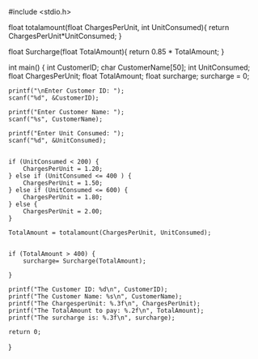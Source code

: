 #include <stdio.h>

float totalamount(float ChargesPerUnit, int UnitConsumed){
    return ChargesPerUnit*UnitConsumed;
}
 
float Surcharge(float TotalAmount){
return 0.85 * TotalAmount;
}
    
int main() {
    int CustomerID;
    char CustomerName[50];
    int UnitConsumed;
    float ChargesPerUnit;
    float TotalAmount;
    float surcharge;
    surcharge = 0;

    printf("\nEnter Customer ID: ");
    scanf("%d", &CustomerID);

    printf("Enter Customer Name: ");
    scanf("%s", CustomerName);  

    printf("Enter Unit Consumed: ");
    scanf("%d", &UnitConsumed);

    
    if (UnitConsumed < 200) {
        ChargesPerUnit = 1.20;
    } else if (UnitConsumed <= 400 ) {
        ChargesPerUnit = 1.50;
    } else if (UnitConsumed <= 600) {
        ChargesPerUnit = 1.80;
    } else {
        ChargesPerUnit = 2.00;
    }

    TotalAmount = totalamount(ChargesPerUnit, UnitConsumed);

  
    if (TotalAmount > 400) {
        surcharge= Surcharge(TotalAmount);
    
    }

    printf("The Customer ID: %d\n", CustomerID);
    printf("The Customer Name: %s\n", CustomerName);
    printf("The ChargesperUnit: %.3f\n", ChargesPerUnit);
    printf("The TotalAmount to pay: %.2f\n", TotalAmount);
    printf("The surcharge is: %.3f\n", surcharge);

    return 0;
}
       
       
    
       



    
